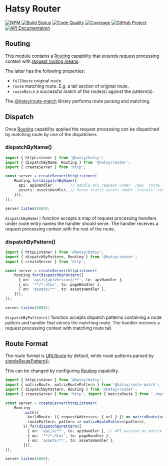 Hatsy Router
============

[![NPM][npm-image]][npm-url]
[![Build Status][build-status-img]][build-status-link]
[![Code Quality][quality-img]][quality-link]
[![Coverage][coverage-img]][coverage-link]
[![GitHub Project][github-image]][github-url]
[![API Documentation][api-docs-image]][API documentation]

[npm-image]: https://img.shields.io/npm/v/@hatsy/router.svg?logo=npm
[npm-url]: https://www.npmjs.com/package/@hatsy/router
[build-status-img]: https://github.com/hatsyjs/router/workflows/Build/badge.svg
[build-status-link]: https://github.com/hatsyjs/router/actions?query=workflow:Build
[quality-img]: https://app.codacy.com/project/badge/Grade/efc90a7b4a2846afb23be5975ad5fbed
[quality-link]: https://www.codacy.com/gh/hatsyjs/router/dashboard?utm_source=github.com&utm_medium=referral&utm_content=hatsyjs/router&utm_campaign=Badge_Grade
[coverage-img]: https://app.codacy.com/project/badge/Coverage/efc90a7b4a2846afb23be5975ad5fbed
[coverage-link]: https://www.codacy.com/gh/hatsyjs/router/dashboard?utm_source=github.com&utm_medium=referral&utm_content=hatsyjs/router&utm_campaign=Badge_Coverage
[github-image]: https://img.shields.io/static/v1?logo=github&label=GitHub&message=project&color=informational
[github-url]: https://github.com/hatsyjs/router
[api-docs-image]: https://img.shields.io/static/v1?logo=typescript&label=API&message=docs&color=informational
[API documentation]: https://hatsyjs.github.io/router


Routing
-------

This module contains a [Routing] capability that extends request processing context with
[request routing means][RouterMeans].

The latter has the following properties:

- `fullRoute` original route.
- `route` matching route. E.g. a tail section of original route.
- `routeMatch` a successful match of the route(s) against the pattern(s). 

The [@hatsy/route-match] library performs route parsing and matching. 

[Routing]: https://hatsyjs.github.io/router/interfaces/Routing.html
[RouterMeans]: https://hatsyjs.github.io/router/interfaces/RouterMeans.html
[@hatsy/route-match]: https://www.npmjs.com/package/@hatsy/route-match 


Dispatch
--------

Once [Routing] capability applied the request processing can be dispatched by matching route by one of the dispatchers.


### dispatchByName()

```typescript
import { httpListener } from '@hatsy/hatsy';
import { dispatchByName, Routing } from '@hatsy/router';
import { createServer } from 'http';

const server = createServer(httpListener(
    Routing.for(dispatchByName({
      api: apiHandler,       // Handle API request under `/api` route 
      assets: assetsHandler, // Serve static assets under `/assets` route
    })),
));

server.listen(8080);
```

`dispatchByName()` function accepts a map of request processing handlers under route entry names the handler should
 serve. The handler receives a request processing context with the rest of the route.


### dispatchByPattern()

```typescript
import { httpListener } from '@hatsy/hatsy';
import { dispatchByPattern, Routing } from '@hatsy/router';
import { createServer } from 'http';

const server = createServer(httpListener(
    Routing.for(dispatchByPattern([
      { on: 'api/v{apiVersion}/**', to: apiHandler },
      { on: '**/*.html', to: pageHandler },
      { on: 'assets/**', to: assetsHandler },      
    ])),
));

server.listen(8080);
```

`dispatchByPatttern()` function accepts dispatch patterns containing a route pattern and handler that serves
the matching route. The handler receives a request processing context with matching route tail.


Route Format
------------

The route format is [URLRoute] by default, while route patterns parsed by [simpleRoutePattern()].

This can be changed by configuring [Routing] capability.

```typescript
import { httpListener } from '@hatsy/hatsy';
import { matrixRoute, matrixRoutePattern } from '@hatsy/route-match';
import { dispatchByPattern, Routing } from '@hatsy/router';
import { createServer } from 'http'; import { matrixRoute } from './matrix-route';

const server = createServer(httpListener(
    Routing
        .with({
          buildRoute: ({ requestAddresses: { url } }) => matrixRoute(url),
          routePattern: pattern => matrixRoutePattern(pattern),
        }).for(dispatchByPattern([
          { on: 'api;v/**', to: apiHandler }, // API version as matrix attribute
          { on: '**/*.html', to: pageHandler },
          { on: 'assets/**', to: assetsHandler },      
        ])),
));

server.listen(8080);
```


[URLRoute]: https://hatsyjs.github.io/route-match/interfaces/URLRoute.html
[simpleRoutePattern()]: https://hatsyjs.github.io/route-match/modules.html#simpleRoutePattern 
